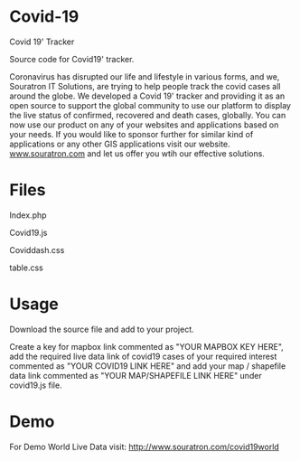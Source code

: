 # Covid-19

Covid 19' Tracker

Source code for Covid19' tracker.

Coronavirus has disrupted our life and lifestyle in various forms, and we, Souratron IT Solutions, are trying to help people track the covid cases all around the globe. 
We developed a Covid 19' tracker and providing it as an open source to support the global community to use our platform to display the live status of confirmed, recovered and death cases, globally. You can now use our product on any of your websites and applications based on your needs. If you would like to sponsor further for similar kind of applications or any other GIS applications visit our website.
 www.souratron.com and let us offer you wtih our effective solutions. 

# Files
Index.php

Covid19.js

Coviddash.css

table.css

# Usage
Download the source file and add to your project. 

Create a key for mapbox link commented as "YOUR MAPBOX KEY HERE", add the required live data link of covid19 cases of your required interest commented as "YOUR COVID19 LINK HERE" and add your map / shapefile data link commented as "YOUR MAP/SHAPEFILE LINK HERE" under covid19.js file. 


# Demo
For Demo World Live Data visit: http://www.souratron.com/covid19world
